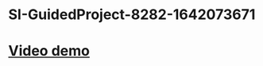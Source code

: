 # SI-GuidedProject-8282-1642073671
# [Video demo](https://drive.google.com/file/d/1F87v6zoRcsV__owUcHmRjKxtB8KxRkOJ/view?usp=sharing)
